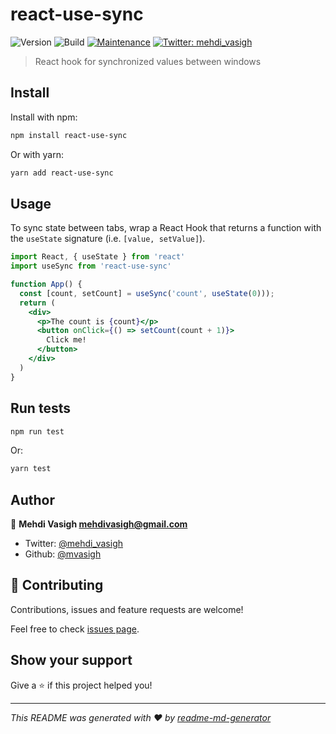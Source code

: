 # react-use-sync

![Version](https://img.shields.io/badge/version-0.0.2-blue.svg?cacheSeconds=2592000)
![Build](https://travis-ci.org/mvasigh/react-use-sync.svg?branch=master)
[![Maintenance](https://img.shields.io/badge/Maintained%3F-yes-green.svg)](https://github.com/mvasigh/react-use-sync/graphs/commit-activity)
[![Twitter: mehdi_vasigh](https://img.shields.io/twitter/follow/mehdi_vasigh.svg?style=social)](https://twitter.com/mehdi_vasigh)

> React hook for synchronized values between windows

## Install

Install with npm:

```sh
npm install react-use-sync
```

Or with yarn:

```sh
yarn add react-use-sync
```

## Usage

To sync state between tabs, wrap a React Hook that returns a function with the `useState` signature (i.e. `[value, setValue]`).

```jsx
import React, { useState } from 'react'
import useSync from 'react-use-sync'

function App() {
  const [count, setCount] = useSync('count', useState(0)));
  return (
    <div>
      <p>The count is {count}</p>
      <button onClick={() => setCount(count + 1)}>
        Click me!
      </button>
    </div>
  )
}
```

## Run tests

```sh
npm run test
```

Or:

```sh
yarn test
```

## Author

👤 **Mehdi Vasigh <mehdivasigh@gmail.com>**

- Twitter: [@mehdi_vasigh](https://twitter.com/mehdi_vasigh)
- Github: [@mvasigh](https://github.com/mvasigh)

## 🤝 Contributing

Contributions, issues and feature requests are welcome!

Feel free to check [issues page](https://github.com/mvasigh/react-use-sync/issues).

## Show your support

Give a ⭐️ if this project helped you!

---

_This README was generated with ❤️ by [readme-md-generator](https://github.com/kefranabg/readme-md-generator)_
